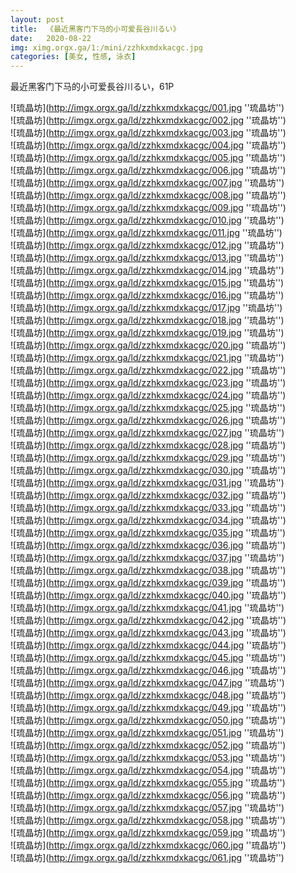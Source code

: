 ```yaml
---
layout: post
title:  《最近黑客门下马的小可爱長谷川るい》
date:   2020-08-22
img: ximg.orgx.ga/1:/mini/zzhkxmdxkacgc.jpg
categories: [美女, 性感, 泳衣]
---
```


最近黑客门下马的小可爱長谷川るい，61P

![琉晶坊](http://imgx.orgx.ga/ld/zzhkxmdxkacgc/001.jpg ''琉晶坊'') <br>
![琉晶坊](http://imgx.orgx.ga/ld/zzhkxmdxkacgc/002.jpg ''琉晶坊'') <br>
![琉晶坊](http://imgx.orgx.ga/ld/zzhkxmdxkacgc/003.jpg ''琉晶坊'') <br>
![琉晶坊](http://imgx.orgx.ga/ld/zzhkxmdxkacgc/004.jpg ''琉晶坊'') <br>
![琉晶坊](http://imgx.orgx.ga/ld/zzhkxmdxkacgc/005.jpg ''琉晶坊'') <br>
![琉晶坊](http://imgx.orgx.ga/ld/zzhkxmdxkacgc/006.jpg ''琉晶坊'') <br>
![琉晶坊](http://imgx.orgx.ga/ld/zzhkxmdxkacgc/007.jpg ''琉晶坊'') <br>
![琉晶坊](http://imgx.orgx.ga/ld/zzhkxmdxkacgc/008.jpg ''琉晶坊'') <br>
![琉晶坊](http://imgx.orgx.ga/ld/zzhkxmdxkacgc/009.jpg ''琉晶坊'') <br>
![琉晶坊](http://imgx.orgx.ga/ld/zzhkxmdxkacgc/010.jpg ''琉晶坊'') <br>
![琉晶坊](http://imgx.orgx.ga/ld/zzhkxmdxkacgc/011.jpg ''琉晶坊'') <br>
![琉晶坊](http://imgx.orgx.ga/ld/zzhkxmdxkacgc/012.jpg ''琉晶坊'') <br>
![琉晶坊](http://imgx.orgx.ga/ld/zzhkxmdxkacgc/013.jpg ''琉晶坊'') <br>
![琉晶坊](http://imgx.orgx.ga/ld/zzhkxmdxkacgc/014.jpg ''琉晶坊'') <br>
![琉晶坊](http://imgx.orgx.ga/ld/zzhkxmdxkacgc/015.jpg ''琉晶坊'') <br>
![琉晶坊](http://imgx.orgx.ga/ld/zzhkxmdxkacgc/016.jpg ''琉晶坊'') <br>
![琉晶坊](http://imgx.orgx.ga/ld/zzhkxmdxkacgc/017.jpg ''琉晶坊'') <br>
![琉晶坊](http://imgx.orgx.ga/ld/zzhkxmdxkacgc/018.jpg ''琉晶坊'') <br>
![琉晶坊](http://imgx.orgx.ga/ld/zzhkxmdxkacgc/019.jpg ''琉晶坊'') <br>
![琉晶坊](http://imgx.orgx.ga/ld/zzhkxmdxkacgc/020.jpg ''琉晶坊'') <br>
![琉晶坊](http://imgx.orgx.ga/ld/zzhkxmdxkacgc/021.jpg ''琉晶坊'') <br>
![琉晶坊](http://imgx.orgx.ga/ld/zzhkxmdxkacgc/022.jpg ''琉晶坊'') <br>
![琉晶坊](http://imgx.orgx.ga/ld/zzhkxmdxkacgc/023.jpg ''琉晶坊'') <br>
![琉晶坊](http://imgx.orgx.ga/ld/zzhkxmdxkacgc/024.jpg ''琉晶坊'') <br>
![琉晶坊](http://imgx.orgx.ga/ld/zzhkxmdxkacgc/025.jpg ''琉晶坊'') <br>
![琉晶坊](http://imgx.orgx.ga/ld/zzhkxmdxkacgc/026.jpg ''琉晶坊'') <br>
![琉晶坊](http://imgx.orgx.ga/ld/zzhkxmdxkacgc/027.jpg ''琉晶坊'') <br>
![琉晶坊](http://imgx.orgx.ga/ld/zzhkxmdxkacgc/028.jpg ''琉晶坊'') <br>
![琉晶坊](http://imgx.orgx.ga/ld/zzhkxmdxkacgc/029.jpg ''琉晶坊'') <br>
![琉晶坊](http://imgx.orgx.ga/ld/zzhkxmdxkacgc/030.jpg ''琉晶坊'') <br>
![琉晶坊](http://imgx.orgx.ga/ld/zzhkxmdxkacgc/031.jpg ''琉晶坊'') <br>
![琉晶坊](http://imgx.orgx.ga/ld/zzhkxmdxkacgc/032.jpg ''琉晶坊'') <br>
![琉晶坊](http://imgx.orgx.ga/ld/zzhkxmdxkacgc/033.jpg ''琉晶坊'') <br>
![琉晶坊](http://imgx.orgx.ga/ld/zzhkxmdxkacgc/034.jpg ''琉晶坊'') <br>
![琉晶坊](http://imgx.orgx.ga/ld/zzhkxmdxkacgc/035.jpg ''琉晶坊'') <br>
![琉晶坊](http://imgx.orgx.ga/ld/zzhkxmdxkacgc/036.jpg ''琉晶坊'') <br>
![琉晶坊](http://imgx.orgx.ga/ld/zzhkxmdxkacgc/037.jpg ''琉晶坊'') <br>
![琉晶坊](http://imgx.orgx.ga/ld/zzhkxmdxkacgc/038.jpg ''琉晶坊'') <br>
![琉晶坊](http://imgx.orgx.ga/ld/zzhkxmdxkacgc/039.jpg ''琉晶坊'') <br>
![琉晶坊](http://imgx.orgx.ga/ld/zzhkxmdxkacgc/040.jpg ''琉晶坊'') <br>
![琉晶坊](http://imgx.orgx.ga/ld/zzhkxmdxkacgc/041.jpg ''琉晶坊'') <br>
![琉晶坊](http://imgx.orgx.ga/ld/zzhkxmdxkacgc/042.jpg ''琉晶坊'') <br>
![琉晶坊](http://imgx.orgx.ga/ld/zzhkxmdxkacgc/043.jpg ''琉晶坊'') <br>
![琉晶坊](http://imgx.orgx.ga/ld/zzhkxmdxkacgc/044.jpg ''琉晶坊'') <br>
![琉晶坊](http://imgx.orgx.ga/ld/zzhkxmdxkacgc/045.jpg ''琉晶坊'') <br>
![琉晶坊](http://imgx.orgx.ga/ld/zzhkxmdxkacgc/046.jpg ''琉晶坊'') <br>
![琉晶坊](http://imgx.orgx.ga/ld/zzhkxmdxkacgc/047.jpg ''琉晶坊'') <br>
![琉晶坊](http://imgx.orgx.ga/ld/zzhkxmdxkacgc/048.jpg ''琉晶坊'') <br>
![琉晶坊](http://imgx.orgx.ga/ld/zzhkxmdxkacgc/049.jpg ''琉晶坊'') <br>
![琉晶坊](http://imgx.orgx.ga/ld/zzhkxmdxkacgc/050.jpg ''琉晶坊'') <br>
![琉晶坊](http://imgx.orgx.ga/ld/zzhkxmdxkacgc/051.jpg ''琉晶坊'') <br>
![琉晶坊](http://imgx.orgx.ga/ld/zzhkxmdxkacgc/052.jpg ''琉晶坊'') <br>
![琉晶坊](http://imgx.orgx.ga/ld/zzhkxmdxkacgc/053.jpg ''琉晶坊'') <br>
![琉晶坊](http://imgx.orgx.ga/ld/zzhkxmdxkacgc/054.jpg ''琉晶坊'') <br>
![琉晶坊](http://imgx.orgx.ga/ld/zzhkxmdxkacgc/055.jpg ''琉晶坊'') <br>
![琉晶坊](http://imgx.orgx.ga/ld/zzhkxmdxkacgc/056.jpg ''琉晶坊'') <br>
![琉晶坊](http://imgx.orgx.ga/ld/zzhkxmdxkacgc/057.jpg ''琉晶坊'') <br>
![琉晶坊](http://imgx.orgx.ga/ld/zzhkxmdxkacgc/058.jpg ''琉晶坊'') <br>
![琉晶坊](http://imgx.orgx.ga/ld/zzhkxmdxkacgc/059.jpg ''琉晶坊'') <br>
![琉晶坊](http://imgx.orgx.ga/ld/zzhkxmdxkacgc/060.jpg ''琉晶坊'') <br>
![琉晶坊](http://imgx.orgx.ga/ld/zzhkxmdxkacgc/061.jpg ''琉晶坊'') <br>
